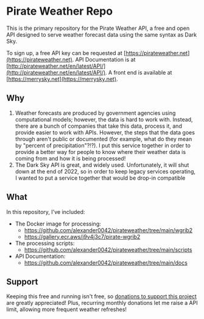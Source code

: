 # Pirate Weather Repo
This is the primary repository for the Pirate Weather API, a free and open API designed to serve weather forecast data using the same syntax as Dark Sky. 

To sign up, a free API key can be requested at [https://pirateweather.net](https://pirateweather.net). API Documentation is at [http://pirateweather.net/en/latest/API/](http://pirateweather.net/en/latest/API/). A front end is available at [https://merrysky.net](https://merrysky.net).

## Why

1. Weather forecasts are produced by government agencies using computational models; however, the data is hard to work with. Instead, there are a bunch of companies that take this data, process it, and provide easier to work with APIs. However, the steps that the data goes through aren't public or documented (for example, what do they mean by "percent of precipitation"?!?). I put this service together in order to provide a better way for people to know where their weather data is coming from and how it is being processed! 
2. The Dark Sky API is great, and widely used. Unfortunately, it will shut down at the end of 2022, so in order to keep legacy services operating, I wanted to put a service together that would be drop-in compatible

## What
In this repository, I've included:

  * The Docker image for processing:
     * <https://github.com/alexander0042/pirateweather/tree/main/wgrib2>
	 * <https://gallery.ecr.aws/j9v4j3c7/pirate-wgrib2>
  * The processing scripts:
     * <https://github.com/alexander0042/pirateweather/tree/main/scripts>
 * API Documentation:
     * <https://github.com/alexander0042/pirateweather/tree/main/docs>

## Support
Keeping this free and running isn't free, so [donations to support this project](https://github.com/sponsors/alexander0042) are greatly appreciated! Plus, recurring monthly donations let me raise a API limit, allowing more frequent weather refreshes! 
